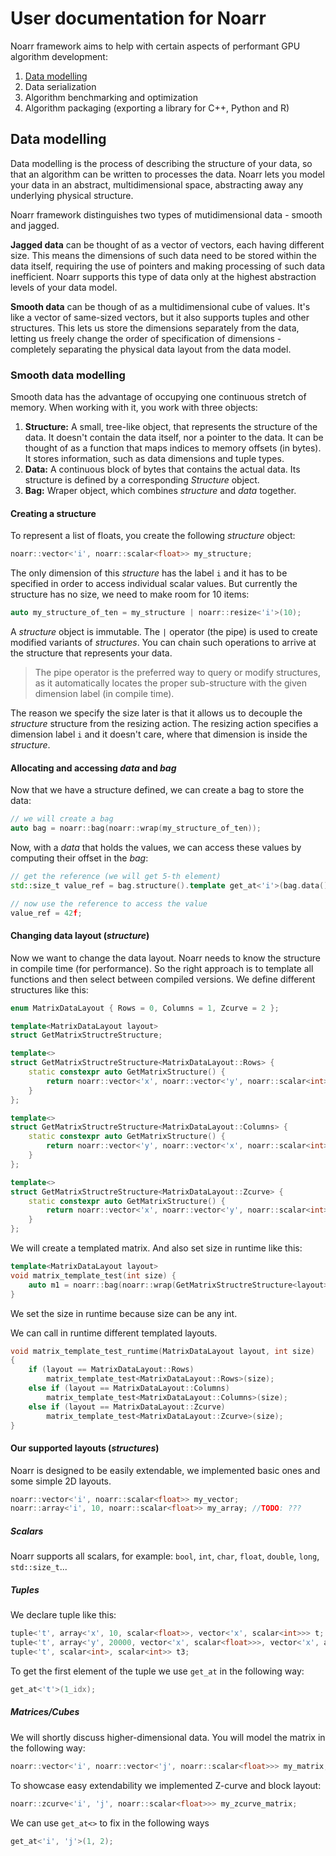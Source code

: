 # User documentation for Noarr

Noarr framework aims to help with certain aspects of performant GPU algorithm development:

1. [Data modelling](#data-modelling)
2. Data serialization
3. Algorithm benchmarking and optimization
4. Algorithm packaging (exporting a library for C++, Python and R)


<a name="data-modelling"></a>
## Data modelling

Data modelling is the process of describing the structure of your data, so that an algorithm can be written to processes the data. Noarr lets you model your data in an abstract, multidimensional space, abstracting away any underlying physical structure.

Noarr framework distinguishes two types of mutidimensional data - smooth and jagged.

**Jagged data** can be thought of as a vector of vectors, each having different size. This means the dimensions of such data need to be stored within the data itself, requiring the use of pointers and making processing of such data inefficient. Noarr supports this type of data only at the highest abstraction levels of your data model.

**Smooth data** can be though of as a multidimensional cube of values. It's like a vector of same-sized vectors, but it also supports tuples and other structures. This lets us store the dimensions separately from the data, letting us freely change the order of specification of dimensions - completely separating the physical data layout from the data model.


<a name="smooth-data-modelling"></a>
### Smooth data modelling

Smooth data has the advantage of occupying one continuous stretch of memory. When working with it, you work with three objects:

1. **Structure:** A small, tree-like object, that represents the structure of the data. It doesn't contain the data itself, nor a pointer to the data. It can be thought of as a function that maps indices to memory offsets (in bytes). It stores information, such as data dimensions and tuple types.
2. **Data:** A continuous block of bytes that contains the actual data. Its structure is defined by a corresponding *Structure* object.
3. **Bag:** Wraper object, which combines *structure* and *data* together.

#### Creating a structure

To represent a list of floats, you create the following *structure* object:

```cpp
noarr::vector<'i', noarr::scalar<float>> my_structure;
```

The only dimension of this *structure* has the label `i` and it has to be specified in order to access individual scalar values. But currently the structure has no size, we need to make room for 10 items:

```cpp
auto my_structure_of_ten = my_structure | noarr::resize<'i'>(10);
```

A *structure* object is immutable. The `|` operator (the pipe) is used to create modified variants of *structures*. You can chain such operations to arrive at the structure that represents your data.

> The pipe operator is the preferred way to query or modify structures, as it automatically locates the proper sub-structure with the given dimension label (in compile time).

The reason we specify the size later is that it allows us to decouple the *structure* structure from the resizing action. The resizing action specifies a dimension label `i` and it doesn't care, where that dimension is inside the *structure*.



#### Allocating and accessing *data* and *bag*

Now that we have a structure defined, we can create a bag to store the data:

```cpp
// we will create a bag
auto bag = noarr::bag(noarr::wrap(my_structure_of_ten));
```


Now, with a *data* that holds the values, we can access these values by computing their offset in the *bag*:

```cpp
// get the reference (we will get 5-th element)
std::size_t value_ref = bag.structure().template get_at<'i'>(bag.data(), 5);

// now use the reference to access the value
value_ref = 42f;
```

<a name="changing-data-layouts"></a>
#### Changing data layout (*structure*)

Now we want to change the data layout. Noarr needs to know the structure in compile time (for performance). So the right approach is to template all functions and then select between compiled versions. We define different structures like this:

```cpp
enum MatrixDataLayout { Rows = 0, Columns = 1, Zcurve = 2 };

template<MatrixDataLayout layout>
struct GetMatrixStructreStructure;

template<>
struct GetMatrixStructreStructure<MatrixDataLayout::Rows> {
	static constexpr auto GetMatrixStructure() {
		return noarr::vector<'x', noarr::vector<'y', noarr::scalar<int>>>();
	}
};

template<>
struct GetMatrixStructreStructure<MatrixDataLayout::Columns> {
	static constexpr auto GetMatrixStructure() {
		return noarr::vector<'y', noarr::vector<'x', noarr::scalar<int>>>();
	}
};

template<>
struct GetMatrixStructreStructure<MatrixDataLayout::Zcurve> {
	static constexpr auto GetMatrixStructure() {
		return noarr::vector<'x', noarr::vector<'y', noarr::scalar<int>>>();
	}
};
```

We will create a templated matrix. And also set size in runtime like this:

```cpp
template<MatrixDataLayout layout>
void matrix_template_test(int size) {
	auto m1 = noarr::bag(noarr::wrap(GetMatrixStructreStructure<layout>::GetMatrixStructure()).template set_length<'x'>(size).template set_length<'y'>(size));
}
```

We set the size in runtime because size can be any int.

We can call in runtime different templated layouts.

```cpp
void matrix_template_test_runtime(MatrixDataLayout layout, int size)
{
	if (layout == MatrixDataLayout::Rows)
		matrix_template_test<MatrixDataLayout::Rows>(size);
	else if (layout == MatrixDataLayout::Columns)
		matrix_template_test<MatrixDataLayout::Columns>(size);
	else if (layout == MatrixDataLayout::Zcurve)
		matrix_template_test<MatrixDataLayout::Zcurve>(size);
}
```

<a name="supported-layouts"></a>
#### Our supported layouts (*structures*)

Noarr is designed to be easily extendable, we implemented basic ones and some simple 2D layouts.

```cpp
noarr::vector<'i', noarr::scalar<float>> my_vector;
noarr::array<'i', 10, noarr::scalar<float>> my_array; //TODO: ???
```

##### Scalars

Noarr supports all scalars, for example: `bool`, `int`, `char`, `float`, `double`, `long`, `std::size_t`...

##### Tuples

We declare tuple like this:

```cpp
tuple<'t', array<'x', 10, scalar<float>>, vector<'x', scalar<int>>> t;
tuple<'t', array<'y', 20000, vector<'x', scalar<float>>>, vector<'x', array<'y', 20, scalar<int>>>> t2;
tuple<'t', scalar<int>, scalar<int>> t3;
```

To get the first element of the tuple we use `get_at` in the following way:

```cpp
get_at<'t'>(1_idx);
```


##### Matrices/Cubes

We will shortly discuss higher-dimensional data. You will model the matrix in the following way:

```cpp
noarr::vector<'i', noarr::vector<'j', noarr::scalar<float>>> my_matrix;
```

To showcase easy extendability we implemented Z-curve and block layout:

```cpp
noarr::zcurve<'i', 'j', noarr::scalar<float>>> my_zcurve_matrix;
```

We can use `get_at<>` to fix in the following ways

```cpp
get_at<'i', 'j'>(1, 2);
```
